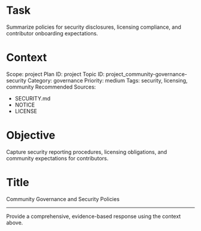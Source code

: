 # Task
Summarize policies for security disclosures, licensing compliance, and contributor onboarding expectations.

# Context
Scope: project
Plan ID: project
Topic ID: project_community-governance-security
Category: governance
Priority: medium
Tags: security, licensing, community
Recommended Sources:
- SECURITY.md
- NOTICE
- LICENSE

# Objective
Capture security reporting procedures, licensing obligations, and community expectations for contributors.

# Title
Community Governance and Security Policies

---

Provide a comprehensive, evidence-based response using the context above.

